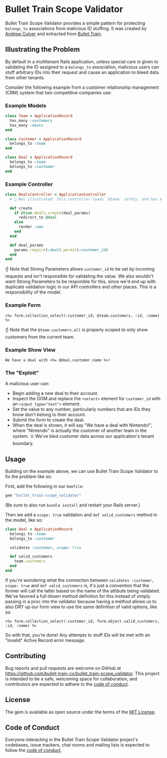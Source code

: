 # Bullet Train Scope Validator

Bullet Train Scope Validator provides a simple pattern for protecting `belongs_to` associations from malicious ID stuffing. It was created by [Andrew Culver](https://twitter.com/andrewculver) and extracted from [Bullet Train](https://bullettrain.co).

## Illustrating the Problem

By default in a multitenant Rails application, unless special care is given to validating the ID assigned to a `belongs_to` association, malicious users can stuff arbitrary IDs into their request and cause an application to bleed data from other tenants.

Consider the following example from a customer relationship management (CRM) system that two competitive companies use:

### Example Models

```ruby
class Team < ApplicationRecord
  has_many :customers
  has_many :deals
end

class Customer < ApplicationRecord
  belongs_to :team
end

class Deal < ApplicationRecord
  belongs_to :team
  belongs_to :customer
end
```

### Example Controller

```ruby
class DealsController < ApplicationController
  # 👋 Not illustrated: this controller loads `@team` safely, and has a `new` and `show` action.

  def create
    if @team.deals.create(deal_params)
      redirect_to @deal
    else
      render :new
    end
  end

  def deal_params
    params.require(:deal).permit(:customer_id)
  end
end
```

☝️ Note that Strong Parameters allows `customer_id` to be set by incoming requests and isn't responsible for validating the value. We also wouldn't _want_ Strong Parameters to be responible for this, since we'd end up with duplicate validation logic in our API controllers and other places. This is a responsibility of the model.

### Example Form

```erb
<%= form.collection_select(:customer_id, @team.customers, :id, :name) %>
```

☝️ Note that the `@team.customers.all` is properly scoped to only show customers from the current team.

### Example Show View

```
We have a deal with <%= @deal.customer.name %>!
```

### The "Exploit"

A malicious user can:

 - Begin adding a new deal to their account.
 - Inspect the DOM and replace the `<select>` element for `customer_id` with an `<input type="text">` element.
 - Set the value to any number, particularly numbers that are IDs they know don't belong to their account.
 - Submit the form to create the deal.
 - When the deal is shown, it will say "We have a deal with Nintendo!", where "Nintendo" is actually the customer of another team in the system. ☠️ We've bled customer data across our application's tenant boundary.

## Usage

Building on the example above, we can use Bullet Train Scope Validator to fix the problem like so:

First, add the following in our `Gemfile`:

```ruby
gem "bullet_train-scope_validator"
```

(Be sure to also run `bundle install` and restart your Rails server.)

Then we add a `scope: true` validation and `def valid_customers` method in the model, like so:

```ruby
class Deal < ApplicationRecord
  belongs_to :team
  belongs_to :customer

  validates :customer, scope: true

  def valid_customers
    team.customers
  end
end
```

If you're wondering what the connection between `validates :customer, scope: true` and `def valid_customers` is, it's just a convention that the former will call the latter based on the name of the attibute being validated. We've favored a full-blown method definition for this instead of simply passing in a proc into the validator because having a method allows us to also DRY up our form view to use the same definition of valid options, like so:

```erb
<%= form.collection_select(:customer_id, form.object.valid_customers, :id, :name) %>
```

So with that, you're done! Any attempts to stuff IDs will be met with an "invalid" Active Record error message.

## Contributing

Bug reports and pull requests are welcome on GitHub at https://github.com/bullet-train-co/bullet_train-scope_validator. This project is intended to be a safe, welcoming space for collaboration, and contributors are expected to adhere to the [code of conduct](https://github.com/bullet-train-co/bullet_train-scope_validator/blob/master/CODE_OF_CONDUCT.md).

## License

The gem is available as open source under the terms of the [MIT License](https://opensource.org/licenses/MIT).

## Code of Conduct

Everyone interacting in the Bullet Train Scope Validator project's codebases, issue trackers, chat rooms and mailing lists is expected to follow the [code of conduct](https://github.com/bullet-train-co/bullet_train-scope_validator/blob/master/CODE_OF_CONDUCT.md).
